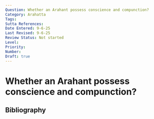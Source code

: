```yaml
---
Question: Whether an Arahant possess conscience and compunction?
Category: Arahatta
Tags: 
Sutta References: 
Date Entered: 9-6-25
Last Revised: 9-6-25
Review Status: Not started
Level: 
Priority: 
Number: 
Draft: true
---
```


# Whether an Arahant possess conscience and compunction?

## Bibliography

<!-- 

Notes:



-->